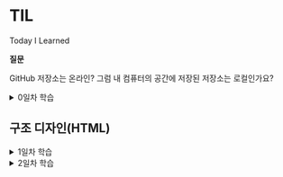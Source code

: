 # TIL
Today I Learned

**질문**

GitHub 저장소는 온라인? 그럼 내 컴퓨터의 공간에 저장된 저장소는 로컬인가요?

<details>
	<summary>0일차 학습</summary>

- GitHub 계정 생성
- GitHub 저장소 생성
- GitKraken 설치
- GitKraken을 사용하여 GitHub 저장소 데이터를 내 컴퓨터로 복제(Clone)

</details>



## 구조 디자인(HTML)
<details>
	<summary>1일차 학습</summary>

#### [HTML 이란?]

- HTML은 HyperText Markup Language로 구조를 설정할 때 사용하는 언어임
- 하이퍼링크 시스템을 가지고 있음
- 확장자 : .html

#### [시멘틱 마크업]
- 시멘틱 마크업(Semantic Markup)은 비주얼 디자인(모양, 색, 크기 등)이 목표가 아니라, 구조 설계(Structure Design)를 목표로 합니다
```html
<h1></h1> <!--제목 heading-->
<p></p> <!--단락 paragraph-->
```

#### [기본 문법]

- element : tag name / attribute name, value
- <여는 태그> 컨텐츠 </닫는 태그>
- <태그이름 속성="값"> 컨텐츠 </태그이름>
- (참고) 페이지 검사 -> console -> document.characterSet -> 문자 인코딩 반환 (UTF-8)
```html
<html>
	<head>
	<meta charset="utf-8">
		<title>HTML 문서 작성을 위한 기본 문법</title>
	</head>
	<body>
		<p title="Development"> 개발 도구(DevTools)</p>
	</body>
</html>
```

#### [텅 빈 요소]

- meta는 컨텐츠를 감싸지 않아 닫는 태그를 가지지 않음.
- 이를 Empty Element라고 함.

#### [표준 호환모드]

- html(root)는 자식을 둘 가지며 그 자식은 head와 body임. 
- head와 body는 각각 다른 성질의 자식들을 가질 수 있음. 

- DTD : 문서 유형 정의(Document Type Definition)
```html
<!DOCTYPE html> <!--웹표준문서-->
```

#### [주 언어 설정]

```html
<html lang="ko-KR"> <!--ko/en/es/ja 등..-->
```
- KR : Republic of Korea 지역(locale) 정보. ko 만 사용하면 한국어를 통칭
- (참고) en-GB ⇒ 영국 영어 / en-US ⇒ 미국 영어 / en-CA ⇒ 캐나다 영어

#### [제목과 단락]

- 제목 레벨(Level): 1 ~ 6단계에서 1단계는 문서에서 하나만 작성가능, 2단계부터는 여러개의 제목을 사용할 수 있음

```html
<h1>제목 1</h1> <!-- 문서에서 단 1회만 사용 (HTML5 표준 부터는 섹션 콘텐츠 마다 사용 가능) -->
<h1>제목 2</h1>
<h1>제목 3</h1>
<h1>제목 4</h1>
<h1>제목 5</h1>
<h1>제목 6</h1>

<!--주석-->

<p>단락</p>
```

#### [이미지와 피규어]

- img : image 태그
- figure : 이미지, 차트, 도표 등을 감싸는 태그
- alt(alternative) : 대체텍스트, 이미지를 분석하여 묘사할것.

```html
<figure>
  <img src="" alt="대체 텍스트">
  <figcaption>이미지 출처 등 캡션</figcaption>
</figure>
```

#### [문법 검사]
- validator.w3.org : 문법 유효성 검사
- entitycode.com : entitycode

```html
&lt; &gt; &copy; &midot; &nbsp; &amp;
```

#### [순차/비순차 목록]

- ul : unordered lists 비순차 목록
- ol : ordered lists 순차 목록
- li : list Item

</details>

<details>
	<summary>2일차 학습</summary>

#### [앵커와 하이퍼링크]

- anchor : 현재 페이지에서 위치 이동
- hyperlink : 다른 창으로 이동
- target= "＿blank" : 새창(새탭)열림
- href="mailto:" : 이메일 링크

```html
<!--anchor-->
<a href="#intro">소개</a>
<h3 id="intro">소개</h3><!-- 위 링크를 누르면 여기로 이동 -->
<!--hyperlink-->
<a href="http://naver.com" target="_blank">
  <img src="img경로" alt="NAVER logo" />네이버
</a>
```

#### [설명 목록]

- dl : 설명목록(Description lists)
- dt : 용어(Definition Term)
- dd : 설명(Definition Description)

```html
<dl>
  <!--1-->
  <dt>용어</dt>
  <dd>설명</dd>
  <!--2-->
  <dt>용어</dt>
  <dt>용어</dt>
  <dt>용어</dt>
  <dd>설명</dd>
  <!--3-->
  <dt>용어</dt>
  <dd>설명</dd>
  <dd>설명</dd>
  <dd>설명</dd>
</dl>
```

#### [인용과 줄 바꿈]
- q (quote) : 짧은 인라인 인용문. ("") 사용가능 / 강조용으로 쓰인 경우 <q> 사용 불가. / 중첩가능
- blockquote : 긴 인용문
- cite(citation) : 출처 정보

```html
<p>어렸을 때 어른들이 <q>너 많이 컸구나</q> 하면 그게 굉장한 칭찬으로 느껴졌었습니다. 다만 시간이 지난 것뿐인데… 지금은 <q>너 아직도 노안이 안 왔구나</q> <q>너 아직 머리숱이 많구나 (혹은 너 아직도 흰머리가 덜 났구나)</q> 등의 이야기가 퍽 반갑습니다. 어렸을 때는 시간이 흐른 것 때문에 칭찬받고, 나이 들어서는 시간을 비껴간 것 때문에 칭찬 비슷한 것을 듣습니다.</p>
```
```html
<figure>
    <img src="images/sbs-drama__do-you-want-to-kiss-first.png" alt="">
    <figcaption>-이미지 출처: SBS &lt;키스 먼저 할까요?&gt; 방송화면 캡쳐-</figcaption>
  </figure>
```
```html
  <blockquote>
    <p>“…우리 같은 여자들은.”</p>
    <p>“우리?”</p>
    <p>“시절이 끝난 여자들이요. 꽃이 아닌 풀떼기가 된…(중략)”</p>
    <p>“당신 아직 안 늙었어.”</p>
    <p>“맞아요. 안 늙었어요, 나는 아직.<br>그렇게 안 봐주는 세상 때문에 매 순간 늙고 있어서 그렇지.”</p>
    <cite>_SBS 드라마 &lt;키스 먼저 할까요?&gt; 중에서</cite>
  </blockquote>
```

#### [어휘 요소들]
의미 요소(Semantic Elements)
- 강조의 의미를 부여하는 용도

<hr>

1) &lt;strong&gt; : 내용의 중요성(importance), 심각성(seriousness), 긴급성(urgency)을 강조할 경우 사용

- [중요성] : 제목/캡션의 글자 중 일부를 더욱 강조하는데 사용

```html
<h1>챕터 1: <strong>연습</strong></h1>
	
<figcaption>피규어 1. <strong>개미 식민지 역학</strong>. 이 식민지 지역의 개미는 열원(왼쪽 위)과 식량 공급원(오른쪽 아래)의 영향을 받습니다.</figcaption>
		
<h1><strong>꽃, 꿀벌, 꿀</strong> 그리고 내가 이해하지 못하는 다른 요소</h1>
```

- [심각성] : 경고 또는 주의를 주고자 할 때 사용

```html	
<p>
	<strong>경고.</strong> 이 지하 감옥은 위험합니다.
	<strong>오리 때를 피하세요.</strong> 찾은 금은 가지고 떠나세요.
	<strong>
		<strong>다이아몬드는 사용하지 마세요.</strong>,
		그것을 사용하면 폭발할 것이며
		<strong>10미터 내에 있는 모든 것을 파괴할 것입니다.</strong>
	</strong>
	당신에게 경고 했습니다.
</p>
```

- [긴급성] : 문서의 다른 부분보다 빨리 보아야 하는 내용을 나타내는데 사용

```html
<p>리마인더 시스템 Remy에 오신 것을 환영합니다.</p>
<p>오늘 할 일1</p>
<ul>
	<li><p><strong>오븐을 끕니다.</p></strong></li>
	<li><p>휴지통에 불필요한 것을 버립니다.</p></li>
	<li><p>세탁을 합니다.</p></li>
</ul>
```

<hr>

2) &lt;em&gt; : 특정 내용의 스트레스(Stress) 강조(Emphasis) - 문장 의미를 변경

강조가 없는 예

```html
<p>고양이는 귀여운 동물입니다.</p>
```

고양이(종)을 강조한 예

```html
<p><em>고양이</em>는 귀여운 동물입니다.</p>
```

귀여운(형용사)을 강조한 예

```html
<p>고양이는 <em>귀여운</em> 동물입니다.</p>
```

문장 전체를 강조한 예 (느낌표 사용)

```html
<p><em>고양이는 귀여운 동물입니다!</em></p>
```

<hr>

3) &lt;b&gt; : 단순히 다른 글자와 구분된 용도로 사용. 문서 요약의 주요 단어, 리뷰 제품 이름 등

아래 조선에 부합하지 않을 경우 최종적으로 b 요소 사용을 고려

제목은 h1 ~ h6 요소를 사용하고,
강조는 em 요소를 사용해야 하며,
중요도는 strong 요소로 표시 되어야 하고,
표시 또는 강조 표시된 텍스트는 mark 요소를 사용.

b 요소 사용 예시
	
```html
<p>
	작은 방에 들어가니 <b>낡은 액자</b>와 <b>거미줄이 엮인 손전등</b>이 탁자에 놓여있었다.
</p>
```

<hr>

4) &lt;i&gt; : 다른 글자와 구분된 용도로 사용. 기술적 용어, 다른 언어(목소리), 인물의 생각 등을 표현

i 요소 사용 예시
	
```html
<p><i class="taxonomy">펠리스 실베스트리 카터스(Felis silvestris catus)</i>는 귀여워요.</p>
<p><i>산문 내용</i> 용어는 위에 기술되어 있습니다.</p>
<p>
	Galileo Galilei는 재판을 받고 나오면서
	<i lang="la">"E pur si muove."</i>
	라고 말했습니다.
</p>
```

꿈의 연속된 장면을 i 요소로 사용한 예시

```html
<p>Raymond는 잠을 자려고 했습니다.</p>
<p>
	<i>그 배는 목요일에 멀리 출항합니다.</i>, 그는 꿈을 꾸었습니다.
	<i>그 배는 아름다운 공주 Carey를 포함하여 많은 사람들이 타고 있었습니다.
	그는 그녀가 자신을 알아주기를 매일 밤낮으로 원했지만 그런 일은 일어나지 않았습니다.</i>
</p>
<p><i>마지막 날 밤 그는 용기를 내어 그녀에게 말을 걸었습니다.</i></p>
<p>Raymond는 화재 경보기 알람 소리에 눈이 띄였습니다.</p>
```
	
#### [섹션/메인 요소]

루트 섹션(Root Section) 요소

&lt;body&gt;
- 문서에서 단 1번만 사용 가능.

<hr>

섹션(Sections) 요소들
- 섹션 요소는 일반적인 컨테이너 요소가 아니며, 문서 개요에
  명시적으로 나열되는 경우에만 섹션 요소가 적합하다는 규칙이 있다.
  일반적인 컨테이너 요소로는 &lt;div&gt;, &lt;span&gt; 등이 있다.

&lt;article&gt;
- 문서, 페이지, 애플리케이션, 사이트 등에 포함된 독립적인 섹션을 말한다.
  잡지, 신문, 논문, 에세이, 보고서, 블로그, 기타 소설 미디어 일 수 있음.
  일반적인 규칙은 article 요소의 내용이 문서 개요에 명시적으로 나열되는
  경우에만 적합하다. 각 article 요소는 일반적으로 요소의 하위 항목으로
  제목(h1~h6 요소)을 포함시켜 식별해야 한다.

[예시]

```html
<aticle>
<h2>기사 제목</h2>
...
</aticle>
```

&lt;section&gt;
- section 요소는 문서, 애플리케이션의 일반적인 섹션을 말한다.
  이 컨텍스트의 섹션은 주제별로 그룹화 된 콘텐츠이다.
  웹 사이트의 섹션은 소개(introduction), 뉴스 항목(news item),
  연락처 정보(contact information)를 위한 섹션으로 나눌 수 있다.

[참고]
콘텐츠가 사이트에 포함된 독립적인 섹션의 성향이 크다면
section 요소 대신 article 요소를 사용하는 것이 좋다.

&lt;aside&gt;
- 웹 사이트의 사이드바에 해당되는 부 콘텐츠(메인 콘텐츠와 분리된) 섹션을 말한다.

&lt;nav&gt;
- 다른 페이지로 이동하는 링크 또는 사이트 내 탐색 링크를 포함하는 섹션 요소이다.

[참고]
내용을 쉽게 이해할 수 있도록 nav 요소 내부에는 비순차 목록(ul)을 사용한다.
사이트의 모든 링크를 nav에 포함하는 것은 아니며, 주로 사이트를 탐색하는 링크를 포함한다.
사이트 하단에 위치한 링크는 footer 요소로도 충분하다.

<hr>

섹션 내부에 사용되는 요소들
&lt;heaader&gt;
- header 요소는 일반적으로 섹션의 제목, 목차, 검색, 로고 등을 포함하는데 사용한다.

&lt;footer&gt;
- footer 요소는 일반적으로 섹션의 저자, 링크, 저작권 정보 등을 포함하는데 사용한다.

섹션과 헤딩
- 헤딩(h1 ~ h6) 요소는 섹션의 제목에 해당된다.
  
<hr>
  
메인(Main) 요소
&lt;main&gt;
- 문서 또는 애플리케이션 body 요소의 메인 콘텐츠에 해당한다.
  main 요소는 섹션 요소가 아니며, 보이는 요소가 2개 이상이면 안된다.
  사용되지 않는 main 요소는 화면에서 감춤(hidden) 처리해야 한다.
  article, section, aside, nav 요소는 main 요소를 자식으로 포함할 수 없다.
  반대로 main 요소는 섹션 요소들을 포함할 수 있다.
  main 내부에는 header, footer 요소를 직접적으로 포함하지 않는다.

[예시]

```html
<main>...</main>
<main hidden>...</main>
<main hidden>...</main>
```
	
</details>
